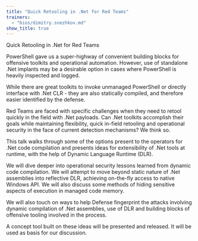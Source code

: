 ```yaml
---
title: "Quick Retooling in .Net for Red Teams"
trainers:
  - "bios/dimitry.snezhkov.md"
show_title: true
---
```

Quick Retooling in .Net for Red Teams

PowerShell gave us a super-highway of convenient building blocks for offensive toolkits and operational automation. However, use of standalone .Net implants may be a desirable option in cases where PowerShell is heavily inspected and logged.

While there are great toolkits to invoke unmanaged PowerShell or directly interface with .Net CLR - they are also statically compiled, and therefore easier identified by the defense.

Red Teams are faced with specific challenges when they need to retool quickly in the field with .Net payloads. Can .Net toolkits accomplish their goals while maintaining flexibility, quick in-field retooling and operational security in the face of current detection mechanisms? We think so. 

This talk walks through some of the options present to the operators for .Net code compilation and presents ideas for extensibility of .Net tools at runtime, with the help of Dynamic Language Runtime (DLR).

We will dive deeper into operational security lessons learned from dynamic code compilation. We will attempt to move beyond static nature of .Net assemblies into reflective DLR, achieving on-the-fly access to native Windows API. We will also discuss some methods of hiding sensitive aspects of execution in managed code memory.

We will also touch on ways to help Defense fingerprint the attacks involving dynamic compilation of .Net assemblies, use of DLR and building blocks of offensive tooling involved in the process.

A concept tool built on these ideas will be presented and released. It will be used as basis for our discussion.